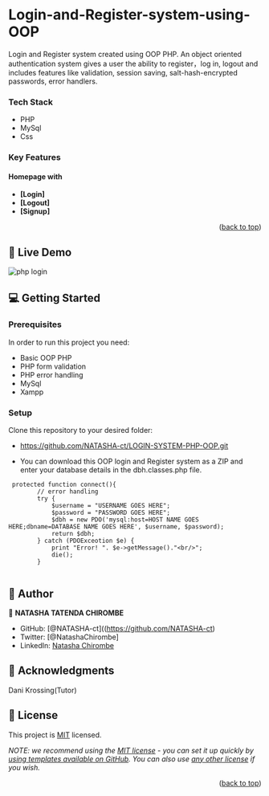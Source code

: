 # Login-and-Register-system-using-OOP

Login and Register system created using OOP PHP. An object oriented authentication system gives a user the ability to register，log in, logout and includes features like validation, session saving, salt-hash-encrypted passwords, error handlers.


### Tech Stack <a name="tech-stack"></a>

- PHP
- MySql
- Css

### Key Features <a name="key-features"></a>

#### Homepage with
- **[Login]**
- **[Logout]**
- **[Signup]**

<p align="right">(<a href="#readme-top">back to top</a>)</p>

<!-- LIVE DEMO -->

## 🚀 Live Demo 
![php login](https://user-images.githubusercontent.com/106079814/221407466-30dd6fc7-de31-4b1f-837f-23a102c354bc.jpg)



<!-- GETTING STARTED -->

## 💻 Getting Started <a name="getting-started"></a>

### Prerequisites

In order to run this project you need:

- Basic OOP PHP
- PHP form validation
- PHP error handling
- MySql
- Xampp


### Setup

Clone this repository to your desired folder:

- https://github.com/NATASHA-ct/LOGIN-SYSTEM-PHP-OOP.git

 - You can download this OOP login and Register system as a ZIP and enter your database details in the dbh.classes.php file.
 
```
 protected function connect(){
        // error handling
        try {
            $username = "USERNAME GOES HERE";
            $password = "PASSWORD GOES HERE";
            $dbh = new PDO('mysql:host=HOST NAME GOES HERE;dbname=DATABASE NAME GOES HERE', $username, $password);
            return $dbh;
        } catch (PDOExceotion $e) {
            print "Error! ". $e->getMessage()."<br/>";
            die();
        }
  
```

## 👥 Author
👤 **NATASHA TATENDA CHIROMBE**

- GitHub: [@NATASHA-ct]((https://github.com/NATASHA-ct)
- Twitter: [@NatashaChirombe]
- LinkedIn: [Natasha Chirombe](linkedin.com/in/natasha-chirombe-1531aa17b)

<!-- ACKNOWLEDGEMENTS -->

## 🙏 Acknowledgments <a name="acknowledgements">
Dani Krossing(Tutor)
</a>

<!-- LICENSE -->

## 📝 License <a name="license"></a>

This project is [MIT](./LICENSE) licensed.

_NOTE: we recommend using the [MIT license](https://choosealicense.com/licenses/mit/) - you can set it up quickly by [using templates available on GitHub](https://docs.github.com/en/communities/setting-up-your-project-for-healthy-contributions/adding-a-license-to-a-repository). You can also use [any other license](https://choosealicense.com/licenses/) if you wish._

<p align="right">(<a href="#readme-top">back to top</a>)</p>
